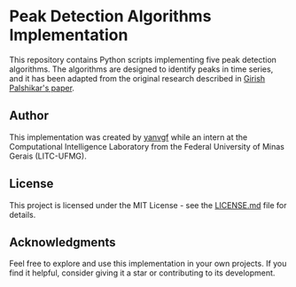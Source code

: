 # Peak Detection Algorithms Implementation

This repository contains Python scripts implementing five peak detection algorithms. The algorithms are designed to identify peaks in time series, and it has been adapted from the original research described in [Girish Palshikar's paper](https://www.researchgate.net/publication/228853276_Simple_Algorithms_for_Peak_Detection_in_Time-Series).

## Author

This implementation was created by [yanvgf](https://github.com/yanvgf) while an intern at the Computational Intelligence Laboratory from the Federal University of Minas Gerais (LITC-UFMG).

## License

This project is licensed under the MIT License - see the [LICENSE.md](LICENSE.md) file for details.

## Acknowledgments

Feel free to explore and use this implementation in your own projects. If you find it helpful, consider giving it a star or contributing to its development.
